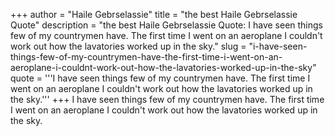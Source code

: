 +++
author = "Haile Gebrselassie"
title = "the best Haile Gebrselassie Quote"
description = "the best Haile Gebrselassie Quote: I have seen things few of my countrymen have. The first time I went on an aeroplane I couldn't work out how the lavatories worked up in the sky."
slug = "i-have-seen-things-few-of-my-countrymen-have-the-first-time-i-went-on-an-aeroplane-i-couldnt-work-out-how-the-lavatories-worked-up-in-the-sky"
quote = '''I have seen things few of my countrymen have. The first time I went on an aeroplane I couldn't work out how the lavatories worked up in the sky.'''
+++
I have seen things few of my countrymen have. The first time I went on an aeroplane I couldn't work out how the lavatories worked up in the sky.
